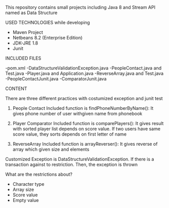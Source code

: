 This repository contains small projects including Java 8 and Stream API named as Data Structure

USED TECHNOLOGIES while developing

- Maven Project
- Netbeans 8.2 (Enterprise Edition)
- JDK-JRE 1.8
- Junit

INCLUDED FILES

-pom.xml
-DataStructureValidationException.java
-PeopleContact.java and Test.java
-Player.java and Application.java
-ReverseArray.java and Test.java
-PeopleContactJunit.java
-ComparatorJunit.java

CONTENT

There are three different practices with costumized exception and junit test 

1. People Contact
Included function is findPhoneNumberByName(): It gives phone number of user withgiven name from phonebook

2. Player Comparator
Included function is comparePlayers(): It gives result with sorted player list depends on score value. If two users have same score value, they sorts depends on first letter of name

3. ReverseArray
Included function is arrayReverser(): It gives reverse of array which given size and elements

Customized Exception is DataStructureValidationException.
If there is a transaction against to restriction. 
Then, the exception is thrown

What are the restrictions about?
- Character type
- Array size
- Score value
- Empty value
